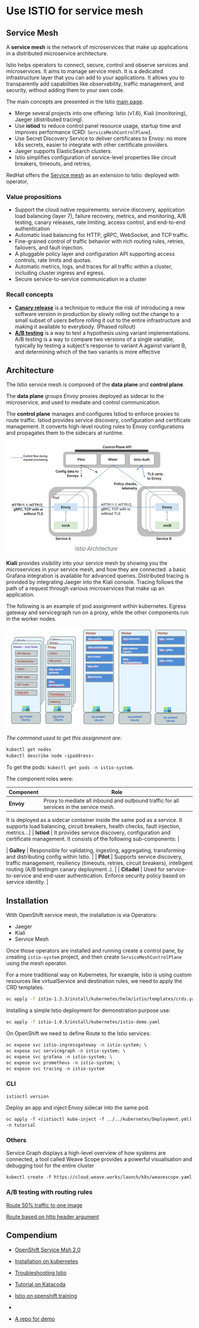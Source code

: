 # Use ISTIO for service mesh

## Service Mesh

A **service mesh** is the network of microservices that make up applications in a distributed microservice architecture.

Istio helps operators to connect, secure, control and observe services and microservices. 
It aims to manage service mesh. It is a dedicated infrastructure layer that you can add to your applications. 
It allows you to transparently add capabilities like observability, traffic management, and security, 
without adding them to your own code.

The main concepts are presented in the Istio [main page](https://istio.io/docs/concepts/what-is-istio/).

* Merge several projects into one offering: Istio (v1.6), Kiali (monitoring), Jaeger (distributed tracing).
* Use **istiod** to reduce control panel resource usage, startup time and improves performance (CRD: `ServiceMeshControlPlane`).
* Use Secret Discovery Service to deliver certificates to Envoy: no more k8s secrets, easier to integrate with other certificate providers.
* Jaeger supports ElasticSearch clusters.
* Istio simplifies configuration of service-level properties like circuit breakers, timeouts, and retries,

RedHat offers the [Service mesh](https://docs.openshift.com/container-platform/4.7/service_mesh/v2x/ossm-about.html) as an extension to Istio: 
deployed with operator, 

### Value propositions

* Support the cloud native requirements: service discovery, application load balancing (layer 7), failure recovery, metrics, 
and monitoring, A/B testing, canary releases, rate limiting, access control, and end-to-end authentication
* Automatic load balancing for HTTP, gRPC, WebSocket, and TCP traffic.
* Fine-grained control of traffic behavior with rich routing rules, retries, failovers, and fault injection.
* A pluggable policy layer and configuration API supporting access controls, rate limits and quotas.
* Automatic metrics, logs, and traces for all traffic within a cluster, including cluster ingress and egress.
* Secure service-to-service communication in a cluster

### Recall concepts

* **[Canary release](https://martinfowler.com/bliki/CanaryRelease.html)** is a technique to reduce the risk of introducing
a new software version in production by slowly rolling out the change to a small subset of users before rolling it out to 
the entire infrastructure and making it available to everybody. (Phased rollout)
* **[A/B testing]()** is a way to test a hypothesis using variant implementations. A/B testing is a way to compare two versions
 of a single variable, typically by testing a subject's response to variant A against variant B, and determining which of the
 two variants is more effective

## Architecture

The Istio service mesh is composed of the **data plane** and **control plane**.

The **data plane** groups *Envoy* proxies deployed as sidecar to the microservice, and used to mediate and control communication.

The **control plane** manages and configures Istiod to enforce proxies to route traffic. Istiod provides service discovery, 
configuration and certificate management. It converts high-level routing rules to Envoy configurations and propagates them 
to the sidecars at runtime.

![](./images/istio-arch.png)

**Kiali** provides visibility into your service mesh by showing you the microservices in your service mesh, 
and how they are connected. a basic Grafana integration is available for advanced queries. 
Distributed tracing is provided by integrating Jaeger into the Kiali console. Tracing follows the path of a request through various microservices that make up an application.

The following is an example of pod assignment within kubernetes. Egress gateway and servicegraph run on a proxy, 
while the other components run in the worker nodes.

![](./images/istio-icp-deploy.png)

*The command used to get this assignment are:*

```sh
kubectl get nodes
kubectl describe node <ipaddress>
```
To get the pods: `kubectl get pods -n istio-system`.

The  component roles were:  

| Component | Role |  
| ---- | ----- |  
|  **Envoy**  | Proxy to mediate  all inbound and outbound traffic for all services in the service mesh. 
It is deployed as a sidecar container inside the same pod as a service. 
It supports load balancing, circuit breakers, health checks, fault injection, metrics...|
| **Istiod** | It provides service discovery, configuration and certificate management. It consists of the following sub-components: |

| **Galley** | Responsible for validating, ingesting, aggregating, transforming and distributing config within Istio. |
| **Pilot** | Supports service discovery, traffic management, resiliency (timeouts, retries, circuit breakers), intelligent routing (A/B testingm canary deployment..). |
| **Citadel** | Used for service-to-service and end-user authentication. Enforce security policy based on service identity. | 


## Installation

With OpenShift service mesh, the installation is via Operators:

* Jaeger
* Kiali
* Service Mesh

Once those operators are installed and running create a control pane, by creating `istio-system` project, 
and then create `ServiceMeshControlPlane` using the mesh operator.

For a more traditional way on Kubernetes, for example, Istio is using custom resources like virtualService and destination rules, we need to apply the CRD templates.

```sh
oc apply -f istio-1.3.3/install/kubernetes/helm/istio/templates/crds.yaml
```

Installing a simple Istio deployment for demonstration purpose use:

```sh
oc apply -f istio-1.0.5/install/kubernetes/istio-demo.yaml
```

On OpenShift we need to define Route to the Istio services:

```
oc expose svc istio-ingressgateway -n istio-system; \
oc expose svc servicegraph -n istio-system; \
oc expose svc grafana -n istio-system; \
oc expose svc prometheus -n istio-system; \
oc expose svc tracing -n istio-system
```

### CLI

```
istioctl version
```
Deploy an app and inject Envoy sidecar into the same pod.

```
oc apply -f <(istioctl kube-inject -f ../../kubernetes/Deployment.yml) -n tutorial
```
### Others

Service Graph displays a high-level overview of how systems are connected, a tool called Weave Scope provides a powerful visualisation and debugging tool for the entire cluster

```
kubectl create -f https://cloud.weave.works/launch/k8s/weavescope.yaml
```

### A/B testing with routing rules

[Route 50% traffic to one image](https://github.com/istio/istio/blob/release-0.1/samples/apps/bookinfo/route-rule-reviews-50-v3.yaml)

[Route based on http header argument](https://github.com/istio/istio/blob/release-0.1/samples/apps/bookinfo/route-rule-reviews-test-v2.yaml)

## Compendium

* [OpenShift Service Msh 2.0](https://docs.openshift.com/container-platform/4.7/service_mesh/v2x/ossm-about.html)
* [Installation on kubernetes](https://istio.io/docs/setup/install/kubernetes)
* [Troubleshooting Istio](https://github.com/istio/istio/wiki/Troubleshooting-Istio)
* [Tutorial on Katacoda](https://www.katacoda.com/courses/istio/deploy-istio-on-kubernetes)
* [Istio on openshift training](https://learn.openshift.com/servicemesh)
* [](https://www.redhat.com/en/events/webinar/kubernetes-istio-kafka-and-camel-glue-your-agencys-cloud-native-strategy)

* [A repo for demo](https://github.com/redhat-developer-demos/istio-tutorial/)